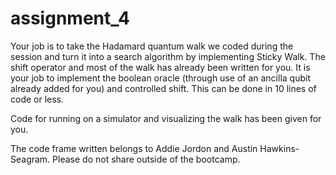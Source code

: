# assignment_4


Your job is to take the Hadamard quantum walk we coded during the session and turn it into a search algorithm by implementing Sticky Walk. The shift operator and most of the walk has already been written for you. It is your job to implement the boolean oracle (through use of an ancilla qubit already added for you) and controlled shift. This can be done in 10 lines of code or less. 

Code for running on a simulator and visualizing the walk has been given for you.

The code frame written belongs to Addie Jordon and Austin Hawkins-Seagram. Please do not share outside of the bootcamp.